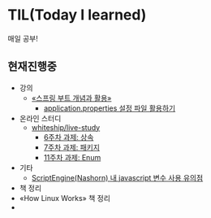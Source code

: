 # TIL(Today I learned)

매일 공부!

## 현재진행중

- 강의
  - [&laquo;스프링 부트 개념과 활용&raquo;](https://www.inflearn.com/course/%EC%8A%A4%ED%94%84%EB%A7%81%EB%B6%80%ED%8A%B8/dashboard)
    - [application.properties 설정 파일 활용하기](https://quriemoon.github.io/spring-boot-basics/spring-boot-basic-part4-use-application-properties-file/)
- 온라인 스터디
  - [whiteship/live-study](https://github.com/whiteship/live-study)
    - [6주차 과제: 상속](./whiteship-live-study/2021-01-02-whiteship-week6.md)
    - [7주차 과제: 패키지](./whiteship-live-study/2021-01-01-whiteship-week7.md)
    - [11주차 과제: Enum](https://github.com/QurieMoon/TIL/blob/main/whiteship-live-study/2021-01-30-whiteship-week11.md)
- 기타
  - [ScriptEngine(Nashorn) 내 javascript 변수 사용 유의점](https://quriemoon.github.io/work/ScriptEngine-nashorn-part-1/)
- 책 정리
- &laquo;How Linux Works&raquo; 책 정리
- 

